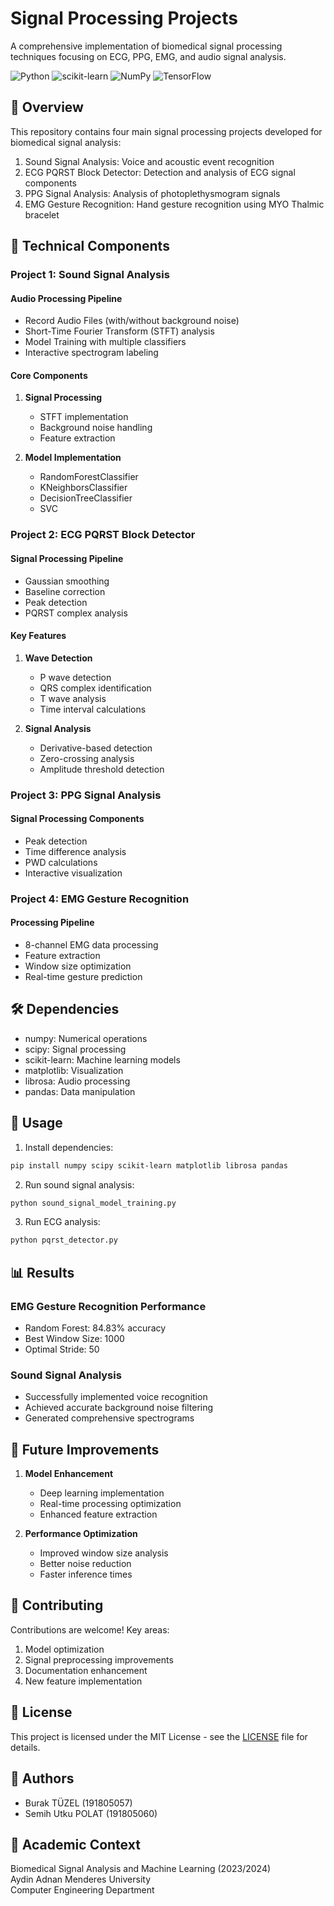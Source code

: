 # Signal Processing Projects

A comprehensive implementation of biomedical signal processing techniques focusing on ECG, PPG, EMG, and audio signal analysis.

![Python](https://img.shields.io/badge/Python-3.8+-blue)
![scikit-learn](https://img.shields.io/badge/scikit--learn-latest-orange)
![NumPy](https://img.shields.io/badge/NumPy-latest-blue)
![TensorFlow](https://img.shields.io/badge/TensorFlow-latest-red)

## 🎯 Overview

This repository contains four main signal processing projects developed for biomedical signal analysis:
1. Sound Signal Analysis: Voice and acoustic event recognition
2. ECG PQRST Block Detector: Detection and analysis of ECG signal components
3. PPG Signal Analysis: Analysis of photoplethysmogram signals
4. EMG Gesture Recognition: Hand gesture recognition using MYO Thalmic bracelet

## 🔧 Technical Components

### Project 1: Sound Signal Analysis

#### Audio Processing Pipeline
- Record Audio Files (with/without background noise)
- Short-Time Fourier Transform (STFT) analysis
- Model Training with multiple classifiers
- Interactive spectrogram labeling

#### Core Components
1. **Signal Processing**
   - STFT implementation
   - Background noise handling
   - Feature extraction

2. **Model Implementation**
   - RandomForestClassifier
   - KNeighborsClassifier
   - DecisionTreeClassifier
   - SVC

### Project 2: ECG PQRST Block Detector

#### Signal Processing Pipeline
- Gaussian smoothing
- Baseline correction
- Peak detection
- PQRST complex analysis

#### Key Features
1. **Wave Detection**
   - P wave detection
   - QRS complex identification
   - T wave analysis
   - Time interval calculations

2. **Signal Analysis**
   - Derivative-based detection
   - Zero-crossing analysis
   - Amplitude threshold detection

### Project 3: PPG Signal Analysis

#### Signal Processing Components
- Peak detection
- Time difference analysis
- PWD calculations
- Interactive visualization

### Project 4: EMG Gesture Recognition

#### Processing Pipeline
- 8-channel EMG data processing
- Feature extraction
- Window size optimization
- Real-time gesture prediction

## 🛠️ Dependencies

- numpy: Numerical operations
- scipy: Signal processing
- scikit-learn: Machine learning models
- matplotlib: Visualization
- librosa: Audio processing
- pandas: Data manipulation

## 🚀 Usage

1. Install dependencies:
```bash
pip install numpy scipy scikit-learn matplotlib librosa pandas
```

2. Run sound signal analysis:
```bash
python sound_signal_model_training.py
```

3. Run ECG analysis:
```bash
python pqrst_detector.py
```

## 📊 Results

### EMG Gesture Recognition Performance
- Random Forest: 84.83% accuracy
- Best Window Size: 1000
- Optimal Stride: 50

### Sound Signal Analysis
- Successfully implemented voice recognition
- Achieved accurate background noise filtering
- Generated comprehensive spectrograms

## 🔄 Future Improvements

1. **Model Enhancement**
   - Deep learning implementation
   - Real-time processing optimization
   - Enhanced feature extraction

2. **Performance Optimization**
   - Improved window size analysis
   - Better noise reduction
   - Faster inference times

## 🤝 Contributing

Contributions are welcome! Key areas:
1. Model optimization
2. Signal preprocessing improvements
3. Documentation enhancement
4. New feature implementation

## 📝 License

This project is licensed under the MIT License - see the [LICENSE](LICENSE) file for details.

## 👥 Authors

- Burak TÜZEL (191805057)
- Semih Utku POLAT (191805060)

## 🏫 Academic Context

Biomedical Signal Analysis and Machine Learning (2023/2024)  
Aydin Adnan Menderes University  
Computer Engineering Department
